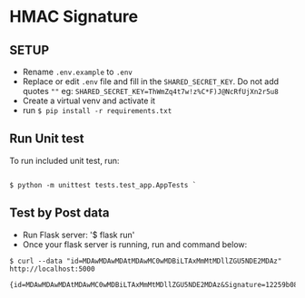 # HMAC Signature 

## SETUP

* Rename `.env.example` to `.env`
* Replace or edit `.env` file and fill in the `SHARED_SECRET_KEY`. Do not add quotes `""` eg: `SHARED_SECRET_KEY=ThWmZq4t7w!z%C*F)J@NcRfUjXn2r5u8`
* Create a virtual venv and activate it
* run `$ pip install -r requirements.txt`

## Run Unit test

To run included unit test, run: 

```shell script

$ python -m unittest tests.test_app.AppTests `
```


## Test by Post data

* Run Flask server: '$ flask run'
* Once your flask server is running, run and command below:

```shell script
$ curl --data "id=MDAwMDAwMDAtMDAwMC0wMDBiLTAxMmMtMDllZGU5NDE2MDAz" http://localhost:5000

{id=MDAwMDAwMDAtMDAwMC0wMDBiLTAxMmMtMDllZGU5NDE2MDAz&Signature=12259b08d69bb116033f16ba9627ef11b97456fdbe8ee4c70ecdf19a69e9c0b5}
```
